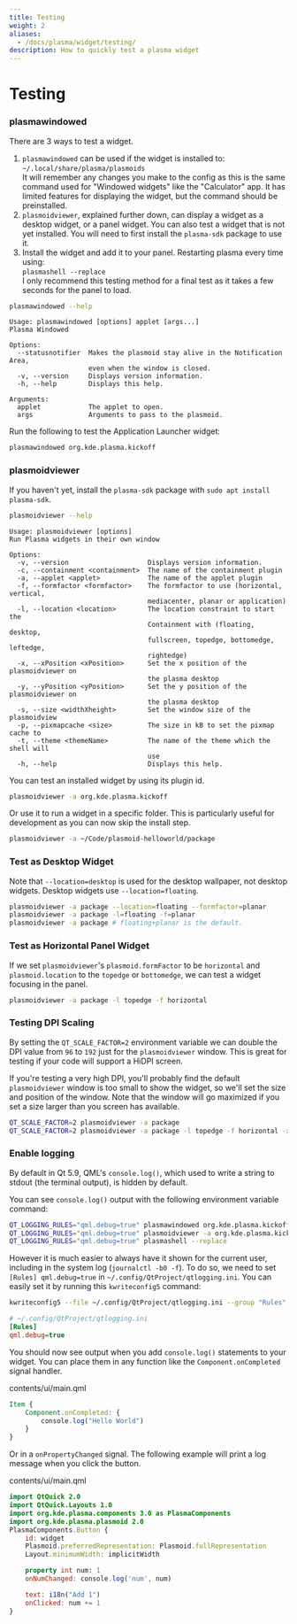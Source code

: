```yaml
---
title: Testing
weight: 2
aliases:
  - /docs/plasma/widget/testing/
description: How to quickly test a plasma widget
---
```


# Testing

### plasmawindowed

There are 3 ways to test a widget.

1. `plasmawindowed` can be used if the widget is installed to:\
   `~/.local/share/plasma/plasmoids`\
   It will remember any changes you make to the config as this is the same command used for "Windowed widgets" like the "Calculator" app. It has limited features for displaying the widget, but the command should be preinstalled.
2. `plasmoidviewer`, explained further down, can display a widget as a desktop widget, or a panel widget. You can also test a widget that is not yet installed. You will need to first install the `plasma-sdk` package to use it.
3. Install the widget and add it to your panel. Restarting plasma every time using:\
   `plasmashell --replace`\
   I only recommend this testing method for a final test as it takes a few seconds for the panel to load.

```bash
plasmawindowed --help
```

```log
Usage: plasmawindowed [options] applet [args...]
Plasma Windowed

Options:
  --statusnotifier  Makes the plasmoid stay alive in the Notification Area,
                    even when the window is closed.
  -v, --version     Displays version information.
  -h, --help        Displays this help.

Arguments:
  applet            The applet to open.
  args              Arguments to pass to the plasmoid.
```

Run the following to test the Application Launcher widget:

```bash
plasmawindowed org.kde.plasma.kickoff
```

### plasmoidviewer

If you haven't yet, install the `plasma-sdk` package with `sudo apt install plasma-sdk`.

```bash
plasmoidviewer --help
```

```log
Usage: plasmoidviewer [options]
Run Plasma widgets in their own window

Options:
  -v, --version                    Displays version information.
  -c, --containment <containment>  The name of the containment plugin
  -a, --applet <applet>            The name of the applet plugin
  -f, --formfactor <formfactor>    The formfactor to use (horizontal, vertical,
                                   mediacenter, planar or application)
  -l, --location <location>        The location constraint to start the
                                   Containment with (floating, desktop,
                                   fullscreen, topedge, bottomedge, leftedge,
                                   rightedge)
  -x, --xPosition <xPosition>      Set the x position of the plasmoidviewer on
                                   the plasma desktop
  -y, --yPosition <yPosition>      Set the y position of the plasmoidviewer on
                                   the plasma desktop
  -s, --size <widthXheight>        Set the window size of the plasmoidview
  -p, --pixmapcache <size>         The size in kB to set the pixmap cache to
  -t, --theme <themeName>          The name of the theme which the shell will
                                   use
  -h, --help                       Displays this help.
```

You can test an installed widget by using its plugin id.

```bash
plasmoidviewer -a org.kde.plasma.kickoff
```

Or use it to run a widget in a specific folder. This is particularly useful for development as you can now skip the install step.

```bash
plasmoidviewer -a ~/Code/plasmoid-helloworld/package
```

### Test as Desktop Widget

Note that `--location=desktop` is used for the desktop wallpaper, not desktop widgets. Desktop widgets use `--location=floating`.

```bash
plasmoidviewer -a package --location=floating --formfactor=planar
plasmoidviewer -a package -l=floating -f=planar
plasmoidviewer -a package # floating+planar is the default.
```

### Test as Horizontal Panel Widget

If we set `plasmoidviewer`'s `plasmoid.formFactor` to be `horizontal` and `plasmoid.location` to the `topedge` or `bottomedge`, we can test a widget focusing in the panel.

```bash
plasmoidviewer -a package -l topedge -f horizontal
```

### Testing DPI Scaling

By setting the `QT_SCALE_FACTOR=2` environment variable we can double the DPI value from `96` to `192` just for the `plasmoidviewer` window. This is great for testing if your code will support a HiDPI screen.

If you're testing a very high DPI, you'll probably find the default `plasmoidviewer` window is too small to show the widget, so we'll set the size and position of the window. Note that the window will go maximized if you set a size larger than you screen has available.

```bash
QT_SCALE_FACTOR=2 plasmoidviewer -a package
QT_SCALE_FACTOR=2 plasmoidviewer -a package -l topedge -f horizontal -x 0 -y 0 -s 1920x1080
```

### Enable logging

By default in Qt 5.9, QML's `console.log()`, which used to write a string to stdout (the terminal output), is hidden by default.

You can see `console.log()` output with the following environment variable command:

```bash
QT_LOGGING_RULES="qml.debug=true" plasmawindowed org.kde.plasma.kickoff
QT_LOGGING_RULES="qml.debug=true" plasmoidviewer -a org.kde.plasma.kickoff
QT_LOGGING_RULES="qml.debug=true" plasmashell --replace
```

However it is much easier to always have it shown for the current user, including in the system log (`journalctl -b0 -f`). To do so, we need to set `[Rules] qml.debug=true` in `~/.config/QtProject/qtlogging.ini`. You can easily set it by running this `kwriteconfig5` command:

```bash
kwriteconfig5 --file ~/.config/QtProject/qtlogging.ini --group "Rules" --key "qml.debug" "true"
```

```ini
# ~/.config/QtProject/qtlogging.ini
[Rules]
qml.debug=true
```

You should now see output when you add `console.log()` statements to your widget. You can place them in any function like the `Component.onCompleted` signal handler.

contents/ui/main.qml

```qml
Item {
    Component.onCompleted: {
        console.log("Hello World")
    }
}
```

Or in a `onPropertyChanged` signal. The following example will print a log message when you click the button.

contents/ui/main.qml

```qml
import QtQuick 2.0
import QtQuick.Layouts 1.0
import org.kde.plasma.components 3.0 as PlasmaComponents
import org.kde.plasma.plasmoid 2.0
PlasmaComponents.Button {
    id: widget
    Plasmoid.preferredRepresentation: Plasmoid.fullRepresentation
    Layout.minimumWidth: implicitWidth

    property int num: 1
    onNumChanged: console.log('num', num)

    text: i18n("Add 1")
    onClicked: num += 1
}
```
